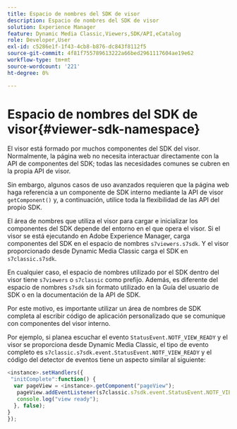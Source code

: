 ```yaml
---
title: Espacio de nombres del SDK de visor
description: Espacio de nombres del SDK de visor
solution: Experience Manager
feature: Dynamic Media Classic,Viewers,SDK/API,eCatalog
role: Developer,User
exl-id: c5286e1f-1f43-4cb8-b876-dc843f8112f5
source-git-commit: 4f81f755789613222a66bed2961117604ae19e62
workflow-type: tm+mt
source-wordcount: '221'
ht-degree: 0%

---
```


# Espacio de nombres del SDK de visor{#viewer-sdk-namespace}

El visor está formado por muchos componentes del SDK del visor. Normalmente, la página web no necesita interactuar directamente con la API de componentes del SDK; todas las necesidades comunes se cubren en la propia API de visor.

Sin embargo, algunos casos de uso avanzados requieren que la página web haga referencia a un componente de SDK interno mediante la API de visor `getComponent()` y, a continuación, utilice toda la flexibilidad de las API del propio SDK.

El área de nombres que utiliza el visor para cargar e inicializar los componentes del SDK depende del entorno en el que opera el visor. Si el visor se está ejecutando en Adobe Experience Manager, carga componentes del SDK en el espacio de nombres `s7viewers.s7sdk`. Y el visor proporcionado desde Dynamic Media Classic carga el SDK en `s7classic.s7sdk`.

En cualquier caso, el espacio de nombres utilizado por el SDK dentro del visor tiene `s7viewers` o `s7classic` como prefijo. Además, es diferente del espacio de nombres `s7sdk` sin formato utilizado en la Guía del usuario de SDK o en la documentación de la API de SDK.

Por este motivo, es importante utilizar un área de nombres de SDK completa al escribir código de aplicación personalizado que se comunique con componentes del visor interno.

Por ejemplo, si planea escuchar el evento `StatusEvent.NOTF_VIEW_READY` y el visor se proporciona desde Dynamic Media Classic, el tipo de evento completo es `s7classic.s7sdk.event.StatusEvent.NOTF_VIEW_READY` y el código del detector de eventos tiene un aspecto similar al siguiente:

```javascript {.line-numbers}
<instance>.setHandlers({ 
 "initComplete":function() { 
  var pageView = <instance>.getComponent("pageView"); 
   pageView.addEventListener(s7classic.s7sdk.event.StatusEvent.NOTF_VIEW_READY, function(e) { 
   console.log("view ready"); 
  }, false); 
} 
});
```
